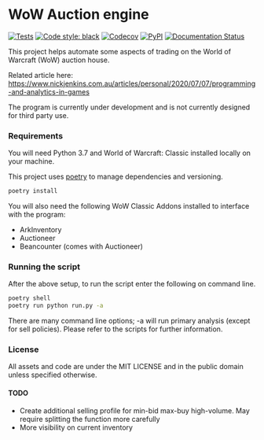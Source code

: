 # WoW Auction engine
[![Tests](https://github.com/bluemania/wow_auctions/workflows/Tests/badge.svg)](https://github.com/bluemania/wow_auctions/actions?workflow=Tests)
[![Code style: black](https://img.shields.io/badge/code%20style-black-000000.svg)](https://github.com/psf/black)
[![Codecov](https://codecov.io/gh/bluemania/wow_auctions/branch/master/graph/badge.svg)](https://codecov.io/gh/bluemania/wow_auctions)
[![PyPI](https://img.shields.io/pypi/v/pricer.svg)](https://pypi.org/project/pricer/)
[![Documentation Status](https://readthedocs.org/projects/pricer/badge/?version=latest)](https://pricer.readthedocs.io/en/latest/?badge=latest)

This project helps automate some aspects of trading on the World of Warcraft (WoW) auction house.

Related article here: https://www.nickjenkins.com.au/articles/personal/2020/07/07/programming-and-analytics-in-games

The program is currently under development and is not currently designed for third party use.

### Requirements

You will need Python 3.7 and World of Warcraft: Classic installed locally on your machine.

This project uses [poetry](https://python-poetry.org/) to manage dependencies and versioning.

```bash
poetry install
```

You will also need the following WoW Classic Addons installed to interface with the program:

* ArkInventory
* Auctioneer
* Beancounter (comes with Auctioneer)

### Running the script

After the above setup, to run the script enter the following on command line.

```bash
poetry shell
poetry run python run.py -a
```

There are many command line options; -a will run primary analysis (except for sell policies). Please refer to the scripts for further information.

### License
All assets and code are under the MIT LICENSE and in the public domain unless specified otherwise.

#### TODO

* Create additional selling profile for min-bid max-buy high-volume. May require splitting the function more carefully
* More visibility on current inventory
